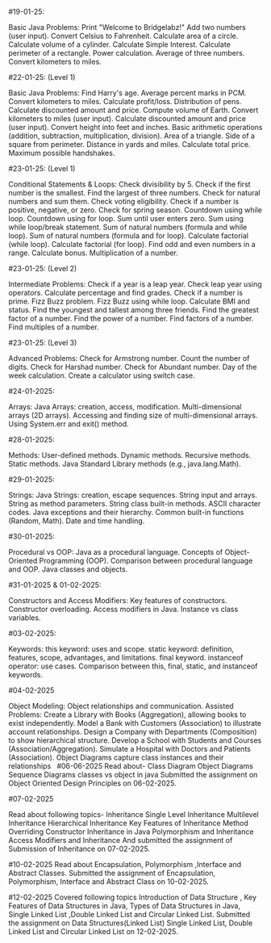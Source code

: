 #19-01-25:

Basic Java Problems:
Print "Welcome to Bridgelabz!"
Add two numbers (user input).
Convert Celsius to Fahrenheit.
Calculate area of a circle.
Calculate volume of a cylinder.
Calculate Simple Interest.
Calculate perimeter of a rectangle.
Power calculation.
Average of three numbers.
Convert kilometers to miles.

#22-01-25: (Level 1)

Basic Java Problems:
Find Harry's age.
Average percent marks in PCM.
Convert kilometers to miles.
Calculate profit/loss.
Distribution of pens.
Calculate discounted amount and price.
Compute volume of Earth.
Convert kilometers to miles (user input).
Calculate discounted amount and price (user input).
Convert height into feet and inches.
Basic arithmetic operations (addition, subtraction, multiplication, division).
Area of a triangle.
Side of a square from perimeter.
Distance in yards and miles.
Calculate total price.
Maximum possible handshakes.

#23-01-25: (Level 1)

Conditional Statements & Loops:
Check divisibility by 5.
Check if the first number is the smallest.
Find the largest of three numbers.
Check for natural numbers and sum them.
Check voting eligibility.
Check if a number is positive, negative, or zero.
Check for spring season.
Countdown using while loop.
Countdown using for loop.
Sum until user enters zero.
Sum using while loop/break statement.
Sum of natural numbers (formula and while loop).
Sum of natural numbers (formula and for loop).
Calculate factorial (while loop).
Calculate factorial (for loop).
Find odd and even numbers in a range.
Calculate bonus.
Multiplication of a number.

#23-01-25: (Level 2)

Intermediate Problems:
Check if a year is a leap year.
Check leap year using operators.
Calculate percentage and find grades.
Check if a number is prime.
Fizz Buzz problem.
Fizz Buzz using while loop.
Calculate BMI and status.
Find the youngest and tallest among three friends.
Find the greatest factor of a number.
Find the power of a number.
Find factors of a number.
Find multiples of a number.

#23-01-25: (Level 3)

Advanced Problems:
Check for Armstrong number.
Count the number of digits.
Check for Harshad number.
Check for Abundant number.
Day of the week calculation.
Create a calculator using switch case.

#24-01-2025:

Arrays:
Java Arrays: creation, access, modification.
Multi-dimensional arrays (2D arrays).
Accessing and finding size of multi-dimensional arrays.
Using System.err and exit() method.

#28-01-2025:

Methods:
User-defined methods.
Dynamic methods.
Recursive methods.
Static methods.
Java Standard Library methods (e.g., java.lang.Math).

#29-01-2025:

Strings:
Java Strings: creation, escape sequences.
String input and arrays.
String as method parameters.
String class built-in methods.
ASCII character codes.
Java exceptions and their hierarchy.
Common built-in functions (Random, Math).
Date and time handling.

#30-01-2025:

Procedural vs OOP:
Java as a procedural language.
Concepts of Object-Oriented Programming (OOP).
Comparison between procedural language and OOP.
Java classes and objects.

#31-01-2025 & 01-02-2025:

Constructors and Access Modifiers:
Key features of constructors.
Constructor overloading.
Access modifiers in Java.
Instance vs class variables.

#03-02-2025:

Keywords:
this keyword: uses and scope.
static keyword: definition, features, scope, advantages, and limitations.
final keyword.
instanceof operator: use cases.
Comparison between this, final, static, and instanceof keywords.

#04-02-2025

Object Modeling: Object relationships and communication.
Assisted Problems: Create a Library with Books (Aggregation), allowing books to exist independently.
Model a Bank with Customers (Association) to illustrate account relationships. 
Design a Company with Departments (Composition) to show hierarchical structure. 
Develop a School with Students and Courses (Association/Aggregation). 
Simulate a Hospital with Doctors and Patients (Association). 
Object Diagrams capture class instances and their relationships
 
#06-06-2025
Read about-
Class Diagram
Object Diagrams
Sequence Diagrams
classes vs object in java
Submitted the assignment on Object Oriented Design Principles on 06-02-2025.

#07-02-2025

Read about following topics-
Inheritance
Single Level Inheritance
Multilevel Inheritance
Hierarchical Inheritance
Key Features of Inheritance
Method Overriding
Constructor Inheritance in Java
Polymorphism and Inheritance
Access Modifiers and Inheritance 
And submitted the assignment of Submission of Inheritance on 07-02-2025.

#10-02-2025
Read about Encapsulation, Polymorphism ,Interface and Abstract Classes.
Submitted the assignment of Encapsulation, Polymorphism, Interface and Abstract Class on 10-02-2025.

#12-02-2025
Covered following topics 
Introduction of Data Structure , Key Features of Data Structures in Java, Types of Data Structures in Java, Single Linked List ,Double Linked List and Circular Linked List.
Submitted the assignment on Data Structures(Linked List) Single Linked List, Double Linked List and Circular Linked List on 12-02-2025.
  
